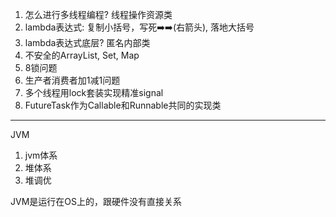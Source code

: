1. 怎么进行多线程编程?  线程操作资源类
2. lambda表达式: 复制小括号，写死➡️➡️(右箭头), 落地大括号
3. lambda表达式底层? 匿名内部类
4. 不安全的ArrayList, Set, Map
5. 8锁问题
6. 生产者消费者加1减1问题
7. 多个线程用lock套装实现精准signal
8. FutureTask作为Callable和Runnable共同的实现类

---

JVM
1. jvm体系
2. 堆体系
3. 堆调优

JVM是运行在OS上的，跟硬件没有直接关系